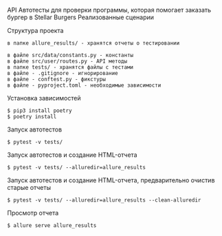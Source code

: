 API Автотесты для проверки программы, которая помогает заказать бургер в Stellar Burgers
Реализованные сценарии

Структура проекта

    в папке allure_results/ - хранятся отчеты о тестировании

    в файле src/data/constants.py - константы
    в файле src/user/routes.py - API методы
    в папке tests/ - хранятся файлы с тестами
    в файле - .gitignore - игнорирование
    в файле - conftest.py - фикстуры
    в файле - pyproject.toml - необходимые зависимости
    
Установка зависимостей

    $ pip3 install poetry
    $ poetry install

Запуск автотестов

    $ pytest -v tests/

Запуск автотестов и создание HTML-отчета

    $ pytest -v tests/ --alluredir=allure_results

Запуск автотестов и создание HTML-отчета, предварительно очистив старые отчеты

    $ pytest -v tests/ --alluredir=allure_results --clean-alluredir 

Просмотр отчета

    $ allure serve allure_results
